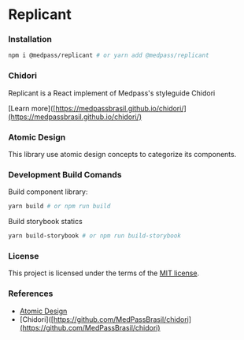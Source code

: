 # Replicant

### Installation

```bash
npm i @medpass/replicant # or yarn add @medpass/replicant
```

### Chidori

Replicant is a React implement of Medpass's styleguide Chidori 

[Learn more]([https://medpassbrasil.github.io/chidori/](https://medpassbrasil.github.io/chidori/)

### Atomic Design

This library use atomic design concepts to categorize its components.

### Development Build Comands

Build component library:

```bash
yarn build # or npm run build
```

Build storybook statics

```bash
yarn build-storybook # or npm run build-storybook
```

### License

This project is licensed under the terms of the [MIT license](/LICENSE).

### References

* [Atomic Design](https://github.com/danilowoz/react-atomic-design)
* [Chidori]([https://github.com/MedPassBrasil/chidori](https://github.com/MedPassBrasil/chidori)
